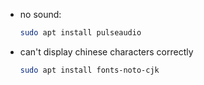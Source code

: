 - no sound: 
    ```bash
    sudo apt install pulseaudio
    ```
- can't display chinese characters correctly
  ```bash
  sudo apt install fonts-noto-cjk
  ```
